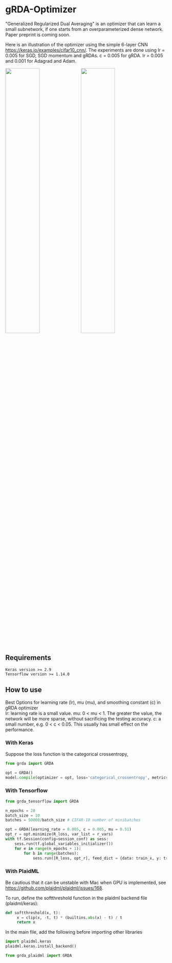 # gRDA-Optimizer

"Generalized Regularized Dual Averaging" is an optimizer that can learn a small subnetwork, if one starts from an overparameterized dense network. Paper preprint is coming soon.

Here is an illustration of the optimizer using the simple 6-layer CNN https://keras.io/examples/cifar10_cnn/. The experiments are done using lr = 0.005 for SGD, SGD momentum and gRDAs. c = 0.005 for gRDA. lr = 0.005 and 0.001 for Adagrad and Adam.

<img src = 'https://github.com/donlan2710/gRDA-Optimizer/blob/master/pics/cifar_cnn_acc_test_multiopt.png' width=46%/> <img src = 'https://github.com/donlan2710/gRDA-Optimizer/blob/master/pics/cifar_cnn_nonzero_weights_multiopt.png' width=46%/>

## Requirements
    Keras version >= 2.9
    Tensorflow version >= 1.14.0

## How to use

Best Options for learning rate (lr), mu (mu), and smoothing constant (c) in gRDA optimizer  
    lr: learning rate is a small value.
    mu: 0 < mu < 1. The greater the value, the network will be more sparse, without sacrificing the testing accuracy.
    c: a small number, e.g. 0 < c < 0.05. This usually has small effect on the performance.

### With Keras

Suppose the loss function is the categorical crossentropy,

``` python
from grda import GRDA

opt = GRDA()
model.compile(optimizer = opt, loss='categorical_crossentropy', metrics=['accuracy'])
```

### With Tensorflow
``` python
from grda_tensorflow import GRDA

n_epochs = 20
batch_size = 10
batches = 50000/batch_size # CIFAR-10 number of minibatches

opt = GRDA(learning_rate = 0.005, c = 0.005, mu = 0.51)
opt_r = opt.minimize(R_loss, var_list = r_vars)
with tf.Session(config=session_conf) as sess:
    sess.run(tf.global_variables_initializer())
    for e in range(n_epochs + 1):
        for b in range(batches):
            sess.run([R_loss, opt_r], feed_dict = {data: train_x, y: train_y})
```

### With PlaidML 

Be cautious that it can be unstable with Mac when GPU is implemented, see https://github.com/plaidml/plaidml/issues/168. 

To run, define the softthreshold function in the plaidml backend file (plaidml/keras):

```python
def softthreshold(x, t):
     x = clip(x, -t, t) * (builtins.abs(x) - t) / t
     return x
```

In the main file, add the following before importing other libraries

```python
import plaidml.keras
plaidml.keras.install_backend()

from grda_plaidml import GRDA
```
